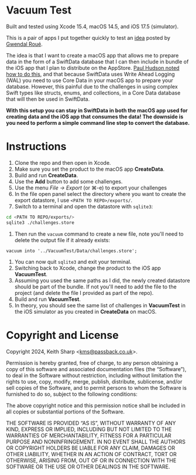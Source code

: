 # Vacuum Test
Built and tested using Xcode 15.4, macOS 14.5, and iOS 17.5 (simulator).

This is a pair of apps I put together quickly to test an [idea](https://hachyderm.io/@groue/112524440062602440) posted by [Gwendal Roué](https://hachyderm.io/@groue).

The idea is that I want to create a macOS app that allows me to prepare data in the form of a SwiftData database that I can then include in bundle of the iOS app that I plan to distribute on the AppStore.  [Paul Hudson noted how to do this](https://www.hackingwithswift.com/quick-start/swiftdata/how-to-pre-populate-an-app-with-an-existing-swiftdata-database), and that because SwiftData uses Write Ahead Logging (WAL) you need to use Core Data in your macOS app to prepare your database.  However, this painful due to the challenges in using complex Swift types like structs, enums, and collections, in a Core Data database that will then be used in SwiftData.

**With this setup you can stay in SwiftData in both the macOS app used for creating data and the iOS app that consumes the data!  The downside is you need to perform a simple command line step to convert the database.**

# Instructions
1. Clone the repo and then open in Xcode.
2. Make sure you set the product to the macOS app **CreateData**.
3. Build and run **CreateData**.
4. Use the **Add** button to add some challenges.
5. Use the menu *File -> Export* (or &#8984;-e) to export your challenges
6. In the file open panel select the directory where you want to create the export datastore, I use `<PATH TO REPO>/exports/`.
7. Switch to a terminal and open the datastore with `sqlite3`:
```sh
cd <PATH TO REPO/exports/>
sqlite3 ./challenges.store
```
1. Then run the `vacuum` command to create a new file, note you'll need to delete the output file if it already exists:
```
vacuum into '../VacuumTest/Data/challenges.store';
```
1. You can now quit `sqlite3` and exit your terminal.
2.  Switching back to Xcode, change the product to the iOS app **VacuumTest**.
3.  Assuming you used the same paths as I did, the newly created datastore should be part of the bundle.  If not you'll need to add the file to the project (and delete the file I provided as part of the repo).
4.  Build and run **VacuumTest**.
5.  In theory, you should see the same list of challenges in **VacuumTest** in the iOS simulator as you created in **CreateData** on macOS.

# Copyright and License
Copyright 2024, Keith Sharp &lt;[kms@passback.co.uk](mailto:kms@passback.co.uk)&gt;.

Permission is hereby granted, free of charge, to any person obtaining a copy of this software and associated documentation files (the “Software”), to deal in the Software without restriction, including without limitation the rights to use, copy, modify, merge, publish, distribute, sublicense, and/or sell copies of the Software, and to permit persons to whom the Software is furnished to do so, subject to the following conditions:

The above copyright notice and this permission notice shall be included in all copies or substantial portions of the Software.

THE SOFTWARE IS PROVIDED “AS IS”, WITHOUT WARRANTY OF ANY KIND, EXPRESS OR IMPLIED, INCLUDING BUT NOT LIMITED TO THE WARRANTIES OF MERCHANTABILITY, FITNESS FOR A PARTICULAR PURPOSE AND NONINFRINGEMENT. IN NO EVENT SHALL THE AUTHORS OR COPYRIGHT HOLDERS BE LIABLE FOR ANY CLAIM, DAMAGES OR OTHER LIABILITY, WHETHER IN AN ACTION OF CONTRACT, TORT OR OTHERWISE, ARISING FROM, OUT OF OR IN CONNECTION WITH THE SOFTWARE OR THE USE OR OTHER DEALINGS IN THE SOFTWARE.